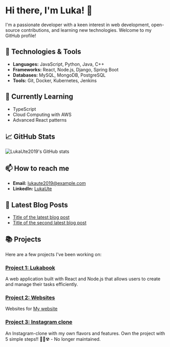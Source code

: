 # Hi there, I'm Luka! 👋

I'm a passionate developer with a keen interest in web development, open-source contributions, and learning new technologies. Welcome to my GitHub profile!

## 🔧 Technologies & Tools
- **Languages:** JavaScript, Python, Java, C++
- **Frameworks:** React, Node.js, Django, Spring Boot
- **Databases:** MySQL, MongoDB, PostgreSQL
- **Tools:** Git, Docker, Kubernetes, Jenkins

## 🌱 Currently Learning
- TypeScript
- Cloud Computing with AWS
- Advanced React patterns

## 📈 GitHub Stats
![LukaUte2019's GitHub stats](https://github-readme-stats.vercel.app/api?username=LukaUte2019&show_icons=true&theme=radical)

## 📫 How to reach me
- **Email:** [lukaute2019@example.com](mailto:lukapravivlogovi@gmail.com)
- **LinkedIn:** [LukaUte](https://www.linkedin.com/in/lukaute)

## 📝 Latest Blog Posts
<!-- BLOG-POST-LIST:START -->
- [Title of the latest blog post](#)
- [Title of the second latest blog post](#)
<!-- BLOG-POST-LIST:END -->

## 📚 Projects
Here are a few projects I've been working on:
### [Project 1: Lukabook](https://github.com/LukaUte2019/Lukabook)
A web application built with React and Node.js that allows users to create and manage their tasks efficiently.

### [Project 2: Websites](https://github.com/LukaUte2019/WebSites)
Websites for [My website](http://lukaserver.ddns.net)

### [Project 3: Instagram clone](https://github.com/LukaUte2019/Instagram-clone-fix)
An Instagram-clone with my own flavors and features. Own the project with 5 simple steps!! 📸💝☢️ - No longer maintained.


